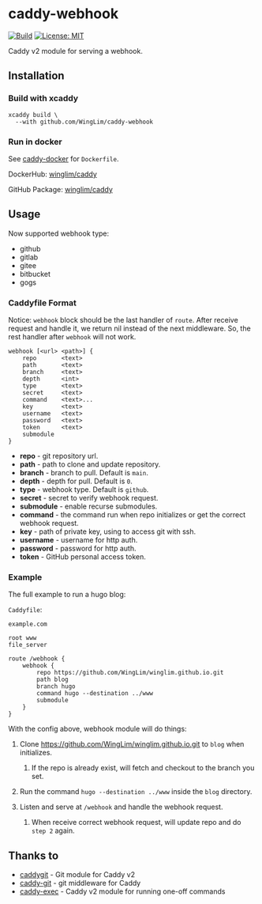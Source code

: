 # caddy-webhook

[![Build](https://github.com/WingLim/caddy-webhook/actions/workflows/build.yml/badge.svg)](https://github.com/WingLim/caddy-webhook/actions/workflows/build.yml)
[![License: MIT](https://img.shields.io/badge/License-MIT-yellow.svg)](https://opensource.org/licenses/MIT)

Caddy v2 module for serving a webhook.

## Installation

### Build with xcaddy

```shell
xcaddy build \
  --with github.com/WingLim/caddy-webhook
```

### Run in docker

See [caddy-docker](https://github.com/WingLim/caddy-docker) for `Dockerfile`.

DockerHub: [winglim/caddy](https://hub.docker.com/repository/docker/winglim/caddy)

GitHub Package: [winglim/caddy](http://ghcr.io/winglim/caddy)

## Usage
Now supported webhook type:

- github
- gitlab
- gitee
- bitbucket
- gogs

### Caddyfile Format

Notice: `webhook` block should be the last handler of `route`. 
After receive request and handle it, we return nil instead of the next middleware.
So, the rest handler after `webhook` will not work.

```
webhook [<url> <path>] {
    repo       <text>
    path       <text>
    branch     <text>
    depth      <int>
    type       <text>
    secret     <text>
    command    <text>...
    key	       <text>
    username   <text>
    password   <text>
    token      <text>
    submodule
}
```

- **repo** - git repository url.
- **path** - path to clone and update repository.
- **branch** - branch to pull. Default is `main`.
- **depth** - depth for pull. Default is `0`.
- **type** - webhook type. Default is `github`.
- **secret** - secret to verify webhook request.
- **submodule** - enable recurse submodules.
- **command** - the command run when repo initializes or get the correct webhook request.
- **key** - path of private key, using to access git with ssh.
- **username** - username for http auth.
- **password** - password for http auth.
- **token** - GitHub personal access token.

### Example

The full example to run a hugo blog:

`Caddyfile`:

```
example.com

root www
file_server

route /webhook {
    webhook {
        repo https://github.com/WingLim/winglim.github.io.git
        path blog
        branch hugo
        command hugo --destination ../www
        submodule   
    }
}
```

With the config above, webhook module will do things:

1. Clone https://github.com/WingLim/winglim.github.io.git to `blog` when initializes.

    1. If the repo is already exist, will fetch and checkout to the branch you set.

2. Run the command `hugo --destination ../www` inside the `blog` directory.

3. Listen and serve at `/webhook` and handle the webhook request.
    1. When receive correct webhook request, will update repo and do `step 2` again.

## Thanks to

- [caddygit](https://github.com/vrongmeal/caddygit) - Git module for Caddy v2
- [caddy-git](https://github.com/abiosoft/caddy-git) - git middleware for Caddy
- [caddy-exec](https://github.com/abiosoft/caddy-exec) - Caddy v2 module for running one-off commands